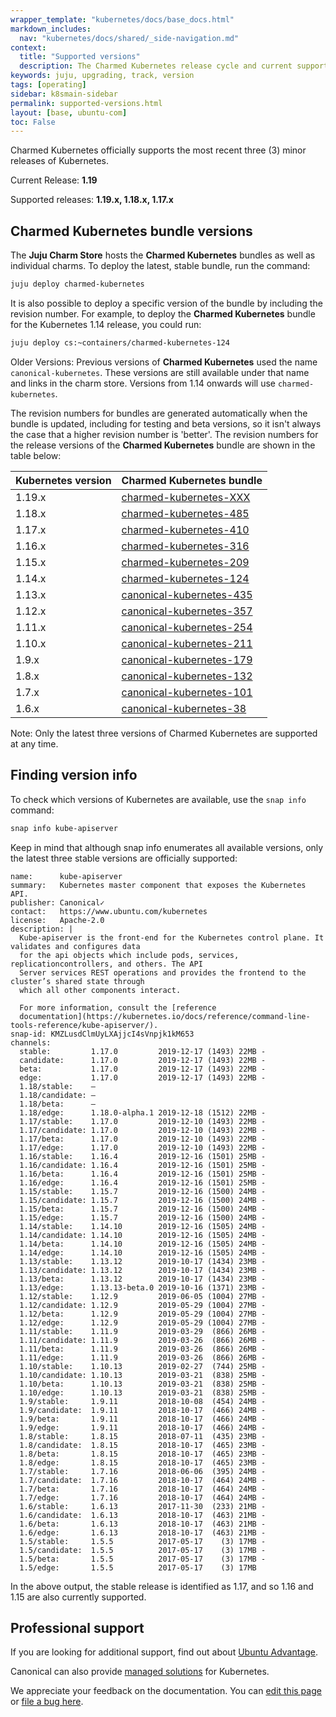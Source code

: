 ```yaml
---
wrapper_template: "kubernetes/docs/base_docs.html"
markdown_includes:
  nav: "kubernetes/docs/shared/_side-navigation.md"
context:
  title: "Supported versions"
  description: The Charmed Kubernetes release cycle and current supported versions.
keywords: juju, upgrading, track, version
tags: [operating]
sidebar: k8smain-sidebar
permalink: supported-versions.html
layout: [base, ubuntu-com]
toc: False
---
```


Charmed Kubernetes officially supports the most recent three (3) minor releases
of Kubernetes.

Current Release: **1.19**

Supported releases: **1.19.x, 1.18.x, 1.17.x**

## Charmed Kubernetes bundle versions

The **Juju Charm Store** hosts the **Charmed Kubernetes** bundles as well as
individual charms. To deploy the latest, stable bundle, run the command:

```bash
juju deploy charmed-kubernetes
```

It is also possible to deploy a specific version of the bundle by including the
revision number. For example, to deploy the **Charmed Kubernetes** bundle for the Kubernetes 1.14
release, you could run:

```bash
juju deploy cs:~containers/charmed-kubernetes-124
```

<div class="p-notification--positive">
  <p markdown="1" class="p-notification__response">
    <span class="p-notification__status">Older Versions:</span>
Previous versions of <strong>Charmed Kubernetes</strong> used the name
<code>canonical-kubernetes</code>. These versions are still available under that name
and links in the charm store. Versions from 1.14 onwards will use
<code>charmed-kubernetes</code>.
  </p>
</div>


The revision numbers for bundles are generated automatically when the bundle is
updated, including for testing and beta versions, so it isn't always the case
that a higher revision number is 'better'. The revision numbers for the release
versions of the **Charmed Kubernetes** bundle are shown in the table below:

<a  id="table"></a>

| Kubernetes version | Charmed Kubernetes bundle |
| --- | --- |
| 1.19.x         | [charmed-kubernetes-XXX](https://api.jujucharms.com/charmstore/v5/charmed-kubernetes-XXX/archive/bundle.yaml) |
| 1.18.x         | [charmed-kubernetes-485](https://api.jujucharms.com/charmstore/v5/charmed-kubernetes-485/archive/bundle.yaml) |
| 1.17.x         | [charmed-kubernetes-410](https://api.jujucharms.com/charmstore/v5/charmed-kubernetes-410/archive/bundle.yaml) |
| 1.16.x         | [charmed-kubernetes-316](https://api.jujucharms.com/charmstore/v5/charmed-kubernetes-316/archive/bundle.yaml) |
| 1.15.x         | [charmed-kubernetes-209](https://api.jujucharms.com/charmstore/v5/charmed-kubernetes-209/archive/bundle.yaml) |
| 1.14.x         | [charmed-kubernetes-124](https://api.jujucharms.com/charmstore/v5/charmed-kubernetes-124/archive/bundle.yaml) |
| 1.13.x         | [canonical-kubernetes-435](https://api.jujucharms.com/charmstore/v5/~containers/bundle/canonical-kubernetes-435/archive/bundle.yaml?channel=stable) |
| 1.12.x         | [canonical-kubernetes-357](https://api.jujucharms.com/charmstore/v5/~containers/bundle/canonical-kubernetes-357/archive/bundle.yaml?channel=stable) |
| 1.11.x         | [canonical-kubernetes-254](https://api.jujucharms.com/charmstore/v5/~containers/bundle/canonical-kubernetes-254/archive/bundle.yaml?channel=stable) |
| 1.10.x         | [canonical-kubernetes-211](https://api.jujucharms.com/charmstore/v5/~containers/bundle/canonical-kubernetes-211/archive/bundle.yaml?channel=stable)  |
| 1.9.x        | [canonical-kubernetes-179](https://api.jujucharms.com/charmstore/v5/~containers/bundle/canonical-kubernetes-179/archive/bundle.yaml?channel=stable) |
| 1.8.x | [canonical-kubernetes-132](https://api.jujucharms.com/charmstore/v5/~containers/bundle/canonical-kubernetes-132/archive/bundle.yaml?channel=stable) |
| 1.7.x | [canonical-kubernetes-101](https://api.jujucharms.com/charmstore/v5/~containers/bundle/canonical-kubernetes-101/archive/bundle.yaml?channel=stable) |
| 1.6.x | [canonical-kubernetes-38](https://api.jujucharms.com/charmstore/v5/~containers/bundle/canonical-kubernetes-38/archive/bundle.yaml?channel=stable) |

<div class="p-notification--caution">
  <p markdown="1" class="p-notification__response">
    <span class="p-notification__status">Note:</span>
Only the latest three versions of Charmed Kubernetes are supported at any time.
  </p>
</div>


## Finding version info

To check which versions of Kubernetes are available, use the `snap info` command:

```bash
snap info kube-apiserver
```

Keep in mind that although snap info enumerates all available versions, only
the latest three stable versions are officially supported:

```no-highlight
name:      kube-apiserver
summary:   Kubernetes master component that exposes the Kubernetes API.
publisher: Canonical✓
contact:   https://www.ubuntu.com/kubernetes
license:   Apache-2.0
description: |
  Kube-apiserver is the front-end for the Kubernetes control plane. It validates and configures data
  for the api objects which include pods, services, replicationcontrollers, and others. The API
  Server services REST operations and provides the frontend to the cluster’s shared state through
  which all other components interact.

  For more information, consult the [reference
  documentation](https://kubernetes.io/docs/reference/command-line-tools-reference/kube-apiserver/).
snap-id: KMZLusdClmUyLXAjjcI4sVnpjk1kM653
channels:
  stable:         1.17.0         2019-12-17 (1493) 22MB -
  candidate:      1.17.0         2019-12-17 (1493) 22MB -
  beta:           1.17.0         2019-12-17 (1493) 22MB -
  edge:           1.17.0         2019-12-17 (1493) 22MB -
  1.18/stable:    –
  1.18/candidate: –
  1.18/beta:      –
  1.18/edge:      1.18.0-alpha.1 2019-12-18 (1512) 22MB -
  1.17/stable:    1.17.0         2019-12-10 (1493) 22MB -
  1.17/candidate: 1.17.0         2019-12-10 (1493) 22MB -
  1.17/beta:      1.17.0         2019-12-10 (1493) 22MB -
  1.17/edge:      1.17.0         2019-12-10 (1493) 22MB -
  1.16/stable:    1.16.4         2019-12-16 (1501) 25MB -
  1.16/candidate: 1.16.4         2019-12-16 (1501) 25MB -
  1.16/beta:      1.16.4         2019-12-16 (1501) 25MB -
  1.16/edge:      1.16.4         2019-12-16 (1501) 25MB -
  1.15/stable:    1.15.7         2019-12-16 (1500) 24MB -
  1.15/candidate: 1.15.7         2019-12-16 (1500) 24MB -
  1.15/beta:      1.15.7         2019-12-16 (1500) 24MB -
  1.15/edge:      1.15.7         2019-12-16 (1500) 24MB -
  1.14/stable:    1.14.10        2019-12-16 (1505) 24MB -
  1.14/candidate: 1.14.10        2019-12-16 (1505) 24MB -
  1.14/beta:      1.14.10        2019-12-16 (1505) 24MB -
  1.14/edge:      1.14.10        2019-12-16 (1505) 24MB -
  1.13/stable:    1.13.12        2019-10-17 (1434) 23MB -
  1.13/candidate: 1.13.12        2019-10-17 (1434) 23MB -
  1.13/beta:      1.13.12        2019-10-17 (1434) 23MB -
  1.13/edge:      1.13.13-beta.0 2019-10-16 (1371) 23MB -
  1.12/stable:    1.12.9         2019-06-05 (1004) 27MB -
  1.12/candidate: 1.12.9         2019-05-29 (1004) 27MB -
  1.12/beta:      1.12.9         2019-05-29 (1004) 27MB -
  1.12/edge:      1.12.9         2019-05-29 (1004) 27MB -
  1.11/stable:    1.11.9         2019-03-29  (866) 26MB -
  1.11/candidate: 1.11.9         2019-03-26  (866) 26MB -
  1.11/beta:      1.11.9         2019-03-26  (866) 26MB -
  1.11/edge:      1.11.9         2019-03-26  (866) 26MB -
  1.10/stable:    1.10.13        2019-02-27  (744) 25MB -
  1.10/candidate: 1.10.13        2019-03-21  (838) 25MB -
  1.10/beta:      1.10.13        2019-03-21  (838) 25MB -
  1.10/edge:      1.10.13        2019-03-21  (838) 25MB -
  1.9/stable:     1.9.11         2018-10-08  (454) 24MB -
  1.9/candidate:  1.9.11         2018-10-17  (466) 24MB -
  1.9/beta:       1.9.11         2018-10-17  (466) 24MB -
  1.9/edge:       1.9.11         2018-10-17  (466) 24MB -
  1.8/stable:     1.8.15         2018-07-11  (435) 23MB -
  1.8/candidate:  1.8.15         2018-10-17  (465) 23MB -
  1.8/beta:       1.8.15         2018-10-17  (465) 23MB -
  1.8/edge:       1.8.15         2018-10-17  (465) 23MB -
  1.7/stable:     1.7.16         2018-06-06  (395) 24MB -
  1.7/candidate:  1.7.16         2018-10-17  (464) 24MB -
  1.7/beta:       1.7.16         2018-10-17  (464) 24MB -
  1.7/edge:       1.7.16         2018-10-17  (464) 24MB -
  1.6/stable:     1.6.13         2017-11-30  (233) 21MB -
  1.6/candidate:  1.6.13         2018-10-17  (463) 21MB -
  1.6/beta:       1.6.13         2018-10-17  (463) 21MB -
  1.6/edge:       1.6.13         2018-10-17  (463) 21MB -
  1.5/stable:     1.5.5          2017-05-17    (3) 17MB -
  1.5/candidate:  1.5.5          2017-05-17    (3) 17MB -
  1.5/beta:       1.5.5          2017-05-17    (3) 17MB -
  1.5/edge:       1.5.5          2017-05-17    (3) 17MB
  ```

In the above output, the stable release is identified as 1.17, and so 1.16 and
1.15 are also currently supported.

## Professional support

If you are looking for additional support, find out about [Ubuntu Advantage][support].

Canonical can also provide [managed solutions][managed] for Kubernetes.

<!-- FEEDBACK -->
<div class="p-notification--information">
  <p class="p-notification__response">
    We appreciate your feedback on the documentation. You can
    <a href="https://github.com/charmed-kubernetes/kubernetes-docs/edit/master/pages/k8s/supported-versions.md" class="p-notification__action">edit this page</a>
    or
    <a href="https://github.com/charmed-kubernetes/kubernetes-docs/issues/new" class="p-notification__action">file a bug here</a>.
  </p>
</div>

<!-- LINKS -->

[support]: /support
[managed]: /kubernetes/managed
